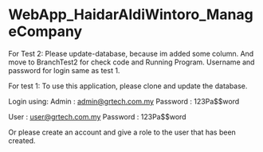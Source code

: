 # WebApp_HaidarAldiWintoro_ManageCompany
For Test 2:
Please update-database, because im added some column. And move to BranchTest2 for check code and Running Program.
Username and password for login same as test 1.

For test 1:
To use this application, please clone and update the database.

Login using:
Admin : admin@grtech.com.my
Password : 123Pa$$word

User : user@grtech.com.my
Password : 123Pa$$word

Or please create an account and give a role to the user that has been created.

